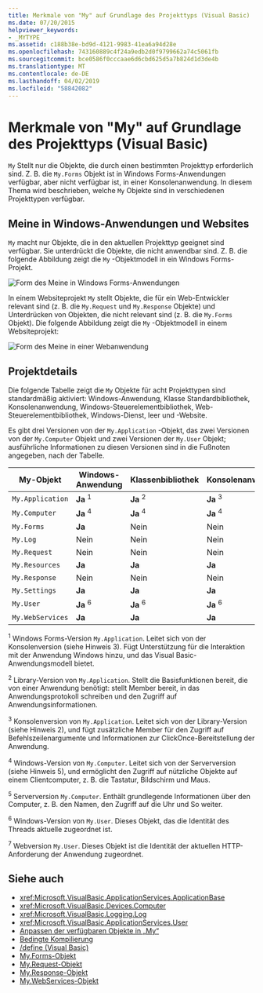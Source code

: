 ```yaml
---
title: Merkmale von "My" auf Grundlage des Projekttyps (Visual Basic)
ms.date: 07/20/2015
helpviewer_keywords:
- _MYTYPE
ms.assetid: c188b38e-bd9d-4121-9983-41ea6a94d28e
ms.openlocfilehash: 743160889c4f24a9edb2d0f9799662a74c5061fb
ms.sourcegitcommit: bce0586f0cccaae6d6cbd625d5a7b824d1d3de4b
ms.translationtype: MT
ms.contentlocale: de-DE
ms.lasthandoff: 04/02/2019
ms.locfileid: "58842082"
---
```

# <a name="how-my-depends-on-project-type-visual-basic"></a>Merkmale von "My" auf Grundlage des Projekttyps (Visual Basic)
`My` Stellt nur die Objekte, die durch einen bestimmten Projekttyp erforderlich sind. Z. B. die `My.Forms` Objekt ist in Windows Forms-Anwendungen verfügbar, aber nicht verfügbar ist, in einer Konsolenanwendung. In diesem Thema wird beschrieben, welche `My` Objekte sind in verschiedenen Projekttypen verfügbar.  
  
## <a name="my-in-windows-applications-and-web-sites"></a>Meine in Windows-Anwendungen und Websites  
 `My` macht nur Objekte, die in den aktuellen Projekttyp geeignet sind verfügbar. Sie unterdrückt die Objekte, die nicht anwendbar sind. Z. B. die folgende Abbildung zeigt die `My` -Objektmodell in ein Windows Forms-Projekt.  
  
 ![Form des Meine in Windows Forms-Anwendungen](../../../visual-basic/developing-apps/development-with-my/media/myinwinform.png "MyInWinForm")  
  
 In einem Websiteprojekt `My` stellt Objekte, die für ein Web-Entwickler relevant sind (z. B. die `My.Request` und `My.Response` Objekte) und Unterdrücken von Objekten, die nicht relevant sind (z. B. die `My.Forms` Objekt). Die folgende Abbildung zeigt die `My` -Objektmodell in einem Websiteprojekt:  
  
 ![Form des Meine in einer Webanwendung](../../../visual-basic/developing-apps/development-with-my/media/myinweb.png "MyInWeb")  
  
## <a name="project-details"></a>Projektdetails  
 Die folgende Tabelle zeigt die `My` Objekte für acht Projekttypen sind standardmäßig aktiviert: Windows-Anwendung, Klasse Standardbibliothek, Konsolenanwendung, Windows-Steuerelementbibliothek, Web-Steuerelementbibliothek, Windows-Dienst, leer und -Website.  
  
 Es gibt drei Versionen von der `My.Application` -Objekt, das zwei Versionen von der `My.Computer` Objekt und zwei Versionen der `My.User` Objekt; ausführliche Informationen zu diesen Versionen sind in die Fußnoten angegeben, nach der Tabelle.  
  
|My-Objekt|Windows-Anwendung|Klassenbibliothek|Konsolenanwendung|Windows-Steuerelementbibliothek|Websteuerelementbibliothek|Windows-Dienst|Empty|Website|  
|---|---|---|---|---|---|---|---|---|  
|`My.Application`|**Ja** <sup>1</sup>|**Ja** <sup>2</sup>|**Ja** <sup>3</sup>|**Ja** <sup>2</sup>|Nein|**Ja** <sup>3</sup>|Nein|Nein|  
|`My.Computer`|**Ja** <sup>4</sup>|**Ja** <sup>4</sup>|**Ja** <sup>4</sup>|**Ja** <sup>4</sup>|**Ja** <sup>5</sup>|**Ja** <sup>4</sup>|Nein|**Ja** <sup>5</sup>|  
|`My.Forms`|**Ja**|Nein|Nein|**Ja**|Nein|Nein|Nein|Nein|  
|`My.Log`|Nein|Nein|Nein|Nein|Nein|Nein|Nein|**Ja**|  
|`My.Request`|Nein|Nein|Nein|Nein|Nein|Nein|Nein|**Ja**|  
|`My.Resources`|**Ja**|**Ja**|**Ja**|**Ja**|**Ja**|**Ja**|Nein|Nein|  
|`My.Response`|Nein|Nein|Nein|Nein|Nein|Nein|Nein|**Ja**|  
|`My.Settings`|**Ja**|**Ja**|**Ja**|**Ja**|**Ja**|**Ja**|Nein|Nein|  
|`My.User`|**Ja** <sup>6</sup>|**Ja** <sup>6</sup>|**Ja** <sup>6</sup>|**Ja** <sup>6</sup>|**Ja** <sup>7</sup>|**Ja** <sup>6</sup>|Nein|**Ja** <sup>7</sup>|  
|`My.WebServices`|**Ja**|**Ja**|**Ja**|**Ja**|**Ja**|**Ja**|Nein|Nein|  
  
 <sup>1</sup> Windows Forms-Version `My.Application`. Leitet sich von der Konsolenversion (siehe Hinweis 3). Fügt Unterstützung für die Interaktion mit der Anwendung Windows hinzu, und das Visual Basic-Anwendungsmodell bietet.  
  
 <sup>2</sup> Library-Version von `My.Application`. Stellt die Basisfunktionen bereit, die von einer Anwendung benötigt: stellt Member bereit, in das Anwendungsprotokoll schreiben und den Zugriff auf Anwendungsinformationen.  
  
 <sup>3</sup> Konsolenversion von `My.Application`. Leitet sich von der Library-Version (siehe Hinweis 2), und fügt zusätzliche Member für den Zugriff auf Befehlszeilenargumente und Informationen zur ClickOnce-Bereitstellung der Anwendung.  
  
 <sup>4</sup> Windows-Version von `My.Computer`. Leitet sich von der Serverversion (siehe Hinweis 5), und ermöglicht den Zugriff auf nützliche Objekte auf einem Clientcomputer, z. B. die Tastatur, Bildschirm und Maus.  
  
 <sup>5</sup> Serverversion `My.Computer`. Enthält grundlegende Informationen über den Computer, z. B. den Namen, den Zugriff auf die Uhr und So weiter.  
  
 <sup>6</sup> Windows-Version von `My.User`. Dieses Objekt, das die Identität des Threads aktuelle zugeordnet ist.  
  
 <sup>7</sup> Webversion `My.User`. Dieses Objekt ist die Identität der aktuellen HTTP-Anforderung der Anwendung zugeordnet.  
  
## <a name="see-also"></a>Siehe auch

- <xref:Microsoft.VisualBasic.ApplicationServices.ApplicationBase>
- <xref:Microsoft.VisualBasic.Devices.Computer>
- <xref:Microsoft.VisualBasic.Logging.Log>
- <xref:Microsoft.VisualBasic.ApplicationServices.User>
- [Anpassen der verfügbaren Objekte in „My“](../../../visual-basic/developing-apps/customizing-extending-my/customizing-which-objects-are-available-in-my.md)
- [Bedingte Kompilierung](../../../visual-basic/programming-guide/program-structure/conditional-compilation.md)
- [/define (Visual Basic)](../../../visual-basic/reference/command-line-compiler/define.md)
- [My.Forms-Objekt](../../../visual-basic/language-reference/objects/my-forms-object.md)
- [My.Request-Objekt](../../../visual-basic/language-reference/objects/my-request-object.md)
- [My.Response-Objekt](../../../visual-basic/language-reference/objects/my-response-object.md)
- [My.WebServices-Objekt](../../../visual-basic/language-reference/objects/my-webservices-object.md)
